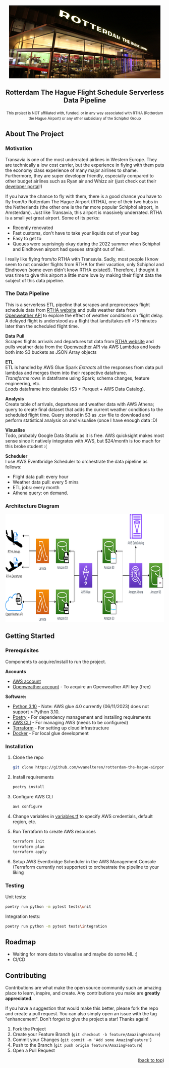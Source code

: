 <!-- Improved compatibility of back to top link: See: https://github.com/othneildrew/Best-README-Template/pull/73 -->
<a name="readme-top"></a>
<!--

<!-- PROJECT LOGO -->
<br />
<div align="center">
  <a href="https://github.com/wvanelteren/rotterdam-the-hague-airport-pipeline">
    <img src="assets/images/RTHA_logo.jpg" alt="Logo" width="480" height="230">
  </a>

<h2 align="center">Rotterdam The Hague Flight Schedule Serverless Data Pipeline</h2>

  <p align="center">
    <small> This project is NOT affiliated with, funded, or in any way associated with RTHA (Rotterdam the Hague Airport) or any other subsidiary of the Schiphol Group
    </small>
    </a>
    <br>
  </p>
</div>

<!-- ABOUT THE PROJECT -->
## About The Project

### Motivation
Transavia is one of the most underrated airlines in Western Europe. They are technically a low cost carrier, but the experience in flying with them puts the economy class experience of many major airlines to shame. Furthermore, they are super developer friendly, especially compared to other budget airlines such as Ryan air and Whizz air (just check out their [developer portal](https://developer.transavia.com/)!)

If you have the chance to fly with them, there is a good chance you have to fly from/to Rotterdam The Hague Airport (RTHA), one of their two hubs in the Netherlands (the other one is the far more popular Schiphol airport, in Amsterdam). Just like Transavia, this airport is massively underrated. RTHA is a small yet great airport. Some of its perks:
* Recently renovated
* Fast customs, don't have to take your liquids out of your bag
* Easy to get to
* Queues were suprisingly okay during the 2022 summer when Schiphol and Eindhoven airport had queues straight out of hell.

I really like flying from/to RTHA with Transavia. Sadly, most people I know seem to not consider flights from RTHA for their vacation, only Schiphol and Eindhoven (some even didn't know RTHA existed!). Therefore, I thought it was time to give this airport a little more love by making their flight data the subject of this data pipeline.

### The Data Pipeline

This is a serverless ETL pipeline that scrapes and preprocesses flight schedule data from [RTHA website]() and pulls weather data from [Openweather API]() to explore the effect of weather conditions on flight delay. A delayed flight is understood as a flight that lands/takes off >15 minutes later than the scheduled flight time.

**Data Pull** \
Scrapes flights arrivals and departures txt data from [RTHA website]() and pulls weather data from the [Openweather API]() via AWS Lambdas and loads both into S3 buckets as JSON Array objects

**ETL** \
ETL is handled by AWS Glue Spark
*Extracts* all the responses from data pull lambdas and merges them into their respective dataframe. \
*Transforms* rows in dataframe using Spark; schema changes, feature engineering, etc. \
*Loads* dataframe into datalake (S3 + Parquet + AWS Data Catalog).

**Analysis** \
Create table of arrivals, departures and weather data with AWS Athena; query to create final dataset that adds the current weather conditions to the scheduled flight time. Query stored in S3 as .csv file to download and perform statistical analysis on and visualise (once I have enough data :D)

**Visualise** \
Todo, probably Google Data Studio as it is free. AWS quicksight makes most sense since it natively integrates with AWS, but $24/month is too much for this broke student :(

**Scheduler** \
I use AWS Eventbridge Scheduler to orchestrate the data pipeline as follows:
* Flight data pull: every hour
* Weather data pull: every 5 mins
* ETL jobs: every month
* Athena query: on demand.

### Architecture Diagram

  <a href="https://github.com/wvanelteren/rotterdam-the-hague-airport-pipeline">
    <img src="assets/images/architecture_diagram.png" alt="diagram" width="950" height="340">
  </a>

## Getting Started

### Prerequisites

Components to acquire/install to run the project.

**Accounts**
* [AWS account](https://aws.amazon.com/account/)
* [Openweather account](https://home.openweathermap.org/users/sign_up) - To acquire an Openweather API key (free)

**Software:**
* [Python 3.10](https://www.python.org/downloads/) - Note: AWS glue 4.0 currently (06/11/2023) does not support > Python 3.10.
* [Poetry](https://python-poetry.org/docs/#installation) - For dependency management and installing requirements
* [AWS CLI](https://docs.aws.amazon.com/cli/latest/userguide/getting-started-install.html) - For managing AWS (needs to be configured)
* [Terraform](https://developer.hashicorp.com/terraform/downloads) - For setting up cloud infrastructure
* [Docker](https://www.docker.com/products/docker-desktop/) - For local glue development

### Installation

1. Clone the repo
   ```sh
   git clone https://github.com/wvanelteren/rotterdam-the-hague-airport-pipeline.git
   ```
2. Install requirements
   ```sh
   poetry install
   ```
3. Configure AWS CLI
   ```sh
   aws configure
   ```
4. Change variables in [variables.tf](https://github.com/wvanelteren/rotterdam-the-hague-airport-pipeline/blob/main/terraform/variable.tf) to specify AWS credentials, default region, etc.

5. Run Terraform to create AWS resources
    ```sh
   terraform init
   terraform plan
   terraform apply
   ```
6. Setup AWS Eventbridge Scheduler in the AWS Management Console (Terraform currently not supported) to orchestrate the pipeline to your liking

### Testing

Unit tests:
```sh
poetry run python -m pytest tests\unit
```

Integration tests:
```sh
poetry run python -m pytest tests\integration
```

<!-- ROADMAP -->
## Roadmap

- Waiting for more data to visualise and maybe do some ML :)
- CI/CD

<!-- CONTRIBUTING -->
## Contributing

Contributions are what make the open source community such an amazing place to learn, inspire, and create. Any contributions you make are **greatly appreciated**.

If you have a suggestion that would make this better, please fork the repo and create a pull request. You can also simply open an issue with the tag "enhancement".
Don't forget to give the project a star! Thanks again!

1. Fork the Project
2. Create your Feature Branch (`git checkout -b feature/AmazingFeature`)
3. Commit your Changes (`git commit -m 'Add some AmazingFeature'`)
4. Push to the Branch (`git push origin feature/AmazingFeature`)
5. Open a Pull Request


<!-- LICENSE -->
<p align="right">(<a href="#readme-top">back to top</a>)</p>
